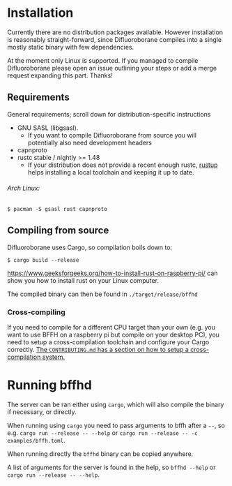 # Installation

Currently there are no distribution packages available.
However installation is reasonably straight-forward, since Difluoroborane compiles into a single
mostly static binary with few dependencies.

At the moment only Linux is supported. If you managed to compile Difluoroborane please open an issue
outlining your steps or add a merge request expanding this part. Thanks!

## Requirements

General requirements; scroll down for distribution-specific instructions

- GNU SASL (libgsasl).
  * If you want to compile Difluoroborane from source you will potentially also need development
      headers
- capnproto
- rustc stable / nightly >= 1.48
  * If your distribution does not provide a recent enough rustc, [rustup](https://rustup.rs/) helps
      installing a local toolchain and keeping it up to date.

###### Arch Linux:
```shell
$ pacman -S gsasl rust capnproto
```

## Compiling from source

Difluoroborane uses Cargo, so compilation boils down to:

```shell
$ cargo build --release
```
https://www.geeksforgeeks.org/how-to-install-rust-on-raspberry-pi/ can show you how to install rust on your Linux computer.

The compiled binary can then be found in `./target/release/bffhd`

### Cross-compiling

If you need to compile for a different CPU target than your own (e.g. you want
to use BFFH on a raspberry pi but compile on your desktop PC), you need to
setup a cross-compilation toolchain and configure your Cargo correctly.
[The `CONTRIBUTING.md` has a section on how to setup a cross-compilation system.](CONTRIBUTING.md#cross-compilation)

# Running bffhd

The server can be ran either using `cargo`, which will also compile the binary if necessary, or directly.

When running using `cargo` you need to pass arguments to bffh after a `--`, so
e.g. `cargo run --release -- --help` or `cargo run --release -- -c examples/bffh.toml`.

When running directly the `bffhd` binary can be copied anywhere.

A list of arguments for the server is found in the help, so `bffhd --help` or `cargo run --release -- --help`.
